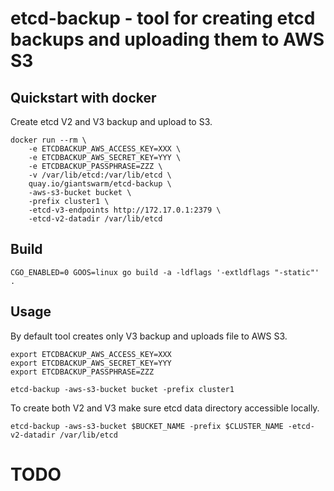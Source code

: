 # etcd-backup - tool for creating etcd backups and uploading them to AWS S3

## Quickstart with docker

Create etcd V2 and V3 backup and upload to S3.

```
docker run --rm \
    -e ETCDBACKUP_AWS_ACCESS_KEY=XXX \
    -e ETCDBACKUP_AWS_SECRET_KEY=YYY \
    -e ETCDBACKUP_PASSPHRASE=ZZZ \
    -v /var/lib/etcd:/var/lib/etcd \
    quay.io/giantswarm/etcd-backup \
    -aws-s3-bucket bucket \
    -prefix cluster1 \
    -etcd-v3-endpoints http://172.17.0.1:2379 \
    -etcd-v2-datadir /var/lib/etcd
```

## Build

```
CGO_ENABLED=0 GOOS=linux go build -a -ldflags '-extldflags "-static"' .
```

## Usage

By default tool creates only V3 backup and uploads file to AWS S3.

```
export ETCDBACKUP_AWS_ACCESS_KEY=XXX
export ETCDBACKUP_AWS_SECRET_KEY=YYY
export ETCDBACKUP_PASSPHRASE=ZZZ

etcd-backup -aws-s3-bucket bucket -prefix cluster1
```

To create both V2 and V3 make sure etcd data directory accessible locally.

```
etcd-backup -aws-s3-bucket $BUCKET_NAME -prefix $CLUSTER_NAME -etcd-v2-datadir /var/lib/etcd
```

# TODO

